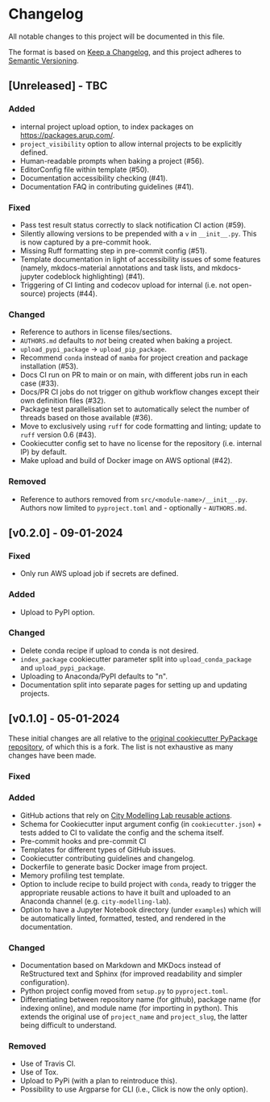 <!---
Changelog headings can be any of:

Added: for new features.
Changed: for changes in existing functionality.
Deprecated: for soon-to-be removed features.
Removed: for now removed features.
Fixed: for any bug fixes.
Security: in case of vulnerabilities.
-->

# Changelog

All notable changes to this project will be documented in this file.

The format is based on [Keep a Changelog](https://keepachangelog.com/en/1.1.0/),
and this project adheres to [Semantic Versioning](https://semver.org/spec/v2.0.0.html).

## [Unreleased] - TBC

### Added

- internal project upload option, to index packages on <https://packages.arup.com/>.
- `project_visibility` option to allow internal projects to be explicitly defined.
- Human-readable prompts when baking a project (#56).
- EditorConfig file within template (#50).
- Documentation accessibility checking (#41).
- Documentation FAQ in contributing guidelines (#41).

### Fixed

- Pass test result status correctly to slack notification CI action (#59).
- Silently allowing versions to be prepended with a `v` in `__init__.py`.
This is now captured by a pre-commit hook.
- Missing Ruff formatting step in pre-commit config (#51).
- Template documentation in light of accessibility issues of some features (namely, mkdocs-material annotations and task lists, and mkdocs-jupyter codeblock highlighting) (#41).
- Triggering of CI linting and codecov upload for internal (i.e. not open-source) projects (#44).

### Changed

- Reference to authors in license files/sections.
- `AUTHORS.md` defaults to _not_ being created when baking a project.
- `upload_pypi_package` -> `upload_pip_package`.
- Recommend `conda` instead of `mamba` for project creation and package installation (#53).
- Docs CI run on PR to main or on main, with different jobs run in each case (#33).
- Docs/PR CI jobs do not trigger on github workflow changes except their own definition files (#32).
- Package test parallelisation set to automatically select the number of threads based on those available (#36).
- Move to exclusively using `ruff` for code formatting and linting; update to `ruff` version 0.6 (#43).
- Cookiecutter config set to have no license for the repository (i.e. internal IP) by default.
- Make upload and build of Docker image on AWS optional (#42).

### Removed

- Reference to authors removed from `src/<module-name>/__init__.py`. Authors now limited to `pyproject.toml` and - optionally - `AUTHORS.md`.

## [v0.2.0] - 09-01-2024

### Fixed

- Only run AWS upload job if secrets are defined.

### Added

- Upload to PyPI option.

### Changed

- Delete conda recipe if upload to conda is not desired.
- `index_package` cookiecutter parameter split into `upload_conda_package` and `upload_pypi_package`.
- Uploading to Anaconda/PyPI defaults to "n".
- Documentation split into separate pages for setting up and updating projects.

## [v0.1.0] - 05-01-2024

These initial changes are all relative to the [original cookiecutter PyPackage repository](https://github.com/audreyfeldroy/cookiecutter-pypackage), of which this is a fork.
The list is not exhaustive as many changes have been made.

### Fixed

### Added

- GitHub actions that rely on [City Modelling Lab reusable actions](https://github.com/arup-group/actions-city-modelling-lab).
- Schema for Cookiecutter input argument config (in `cookiecutter.json`) + tests added to CI to validate the config and the schema itself.
- Pre-commit hooks and pre-commit CI
- Templates for different types of GitHub issues.
- Cookiecutter contributing guidelines and changelog.
- Dockerfile to generate basic Docker image from project.
- Memory profiling test template.
- Option to include recipe to build project with `conda`, ready to trigger the appropriate reusable actions to have it built and uploaded to an Anaconda channel (e.g. `city-modelling-lab`).
- Option to have a Jupyter Notebook directory (under `examples`) which will be automatically linted, formatted, tested, and rendered in the documentation.

### Changed

- Documentation based on Markdown and MKDocs instead of ReStructured text and Sphinx (for improved readability and simpler configuration).
- Python project config moved from `setup.py` to `pyproject.toml`.
- Differentiating between repository name (for github), package name (for indexing online), and module name (for importing in python).
This extends the original use of `project_name` and `project_slug`, the latter being difficult to understand.

### Removed

- Use of Travis CI.
- Use of Tox.
- Upload to PyPi (with a plan to reintroduce this).
- Possibility to use Argparse for CLI (i.e., Click is now the only option).
